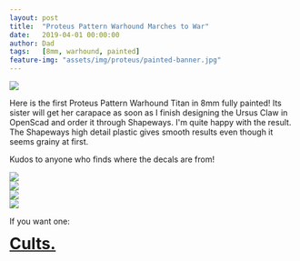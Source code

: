 ```yaml
---
layout: post
title:  "Proteus Pattern Warhound Marches to War"
date:   2019-04-01 00:00:00
author: Dad
tags:   [8mm, warhound, painted]
feature-img: "assets/img/proteus/painted-banner.jpg"
---
```


<div class="row">
  <div class="col-1-1">
  	<img src="{{ site.baseurl }}/assets/img/proteus/IMG_0376.jpg"/>
  </div>
</div><!-- /.row -->

Here is the first Proteus Pattern Warhound Titan in 8mm fully painted! Its sister will get her carapace as soon as I finish designing the Ursus Claw in OpenScad and order it through Shapeways. I'm quite happy with the result. The Shapeways high detail plastic gives smooth results even though it seems grainy at first.

Kudos to anyone who finds where the decals are from!


<div class="row">
  <div class="col-1-2">
  	<img src="{{ site.baseurl }}/assets/img/proteus/IMG_0375.jpg"/>
  </div>
  <div class="col-1-2">
  	<img src="{{ site.baseurl }}/assets/img/proteus/IMG_0377.jpg"/>
  </div>
</div><!-- /.row -->
<div class="row">
  <div class="col-1-2">
  	<img src="{{ site.baseurl }}/assets/img/proteus/IMG_0378.jpg"/>
  </div>
  <div class="col-1-2">
  	<img src="{{ site.baseurl }}/assets/img/proteus/IMG_0379.jpg"/>
  </div>
</div><!-- /.row -->

If you want one:

<div class="row">
  <div class="col-1-2 centered" style="font-weight: bold; font-size: 200%">
    <a class="button" href="https://cults3d.com/en/users/adeptusdad/3d-models">Cults.</a>
  </div>
</div><!-- /.row -->